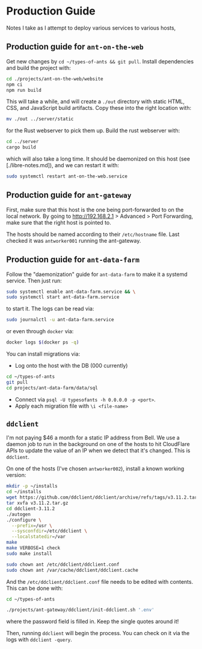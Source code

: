 # Production Guide

Notes I take as I attempt to deploy various services to various hosts,

## Production guide for `ant-on-the-web`

Get new changes by `cd ~/types-of-ants && git pull`. Install dependencies and
build the project with:

```bash
cd ./projects/ant-on-the-web/website
npm ci
npm run build
```

This will take a while, and will create a `./out` directory with static HTML,
CSS, and JavaScript build artifacts. Copy these into the right location with:

```bash
mv ./out ../server/static
```

for the Rust webserver to pick them up. Build the rust webserver with:

```bash
cd ../server
cargo build
```

which will also take a long time. It should be daemonized on this host (see
[./libre-notes.md]), and we can restart it with:

```bash
sudo systemctl restart ant-on-the-web.service
```

## Production guide for `ant-gateway`

First, make sure that this host is the one being port-forwarded to on the local
network. By going to <http://192.168.2.1> > Advanced > Port Forwarding, make
sure that the right host is pointed to.

The hosts should be named according to their `/etc/hostname` file. Last checked
it was `antworker001` running the ant-gateway.

## Production guide for `ant-data-farm`

Follow the "daemonization" guide for `ant-data-farm` to make it a systemd
service. Then just run:

```bash
sudo systemctl enable ant-data-farm.service && \
sudo systemctl start ant-data-farm.service
```

to start it. The logs can be read via:

```bash
sudo journalctl -u ant-data-farm.service
```

or even through `docker` via:

```bash
docker logs $(docker ps -q)
```

You can install migrations via:

- Log onto the host with the DB (000 currently)

```bash
cd ~/types-of-ants
git pull
cd projects/ant-data-farm/data/sql
```

- Connect via `psql -U typesofants -h 0.0.0.0 -p <port>`.
- Apply each migration file with `\i <file-name>`

## `ddclient`

I'm not paying $46 a month for a static IP address from Bell. We use a daemon
job to run in the background on one of the hosts to hit CloudFlare APIs to
update the value of an IP when we detect that it's changed. This is `ddclient`.

On one of the hosts (I've chosen `antworker002`), install a known working
version:

```bash
mkdir -p ~/installs
cd ~/installs
wget https://github.com/ddclient/ddclient/archive/refs/tags/v3.11.2.tar.gz
tar xvfa v3.11.2.tar.gz
cd ddclient-3.11.2
./autogen
./configure \
  --prefix=/usr \
  --sysconfdir=/etc/ddclient \
  --localstatedir=/var
make
make VERBOSE=1 check
sudo make install

sudo chown ant /etc/ddclient/ddclient.conf
sudo chown ant /var/cache/ddclient/ddclient.cache
```

And the `/etc/ddclient/ddclient.conf` file needs to be edited with contents.
This can be done with:

```bash
cd ~/types-of-ants

./projects/ant-gateway/ddclient/init-ddclient.sh '.env'
```

where the password field is filled in. Keep the single quotes around it!

Then, running `ddclient` will begin the process. You can check on it via the
logs with `ddclient -query`.
